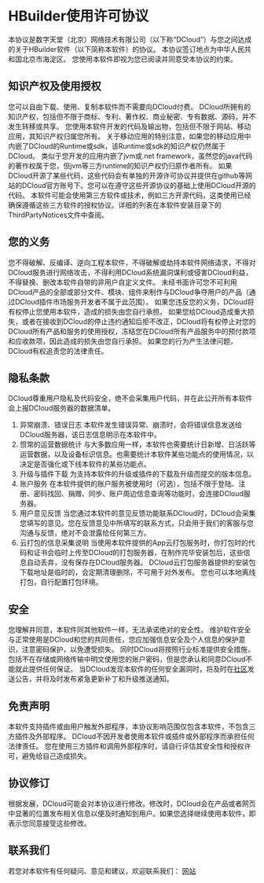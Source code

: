# HBuilder使用许可协议
本协议是数字天堂（北京）网络技术有限公司（以下称“DCloud”）与您之间达成的关于HBuilder软件（以下简称本软件）的协议。
本协议签订地点为中华人民共和国北京市海淀区。
您使用本软件即视为您已阅读并同意受本协议的约束。

## 知识产权及使用授权
您可以自由下载、使用、复制本软件而不需要向DCloud付费。
DCloud所拥有的知识产权，包括但不限于商标、专利、著作权、商业秘密、专有数据、源码，并不发生转移或共享。
您使用本软件开发的代码及输出物，包括但不限于网站、移动应用，其知识产权归属您所有。
关于移动应用的特别注意，如果您的移动应用中内嵌了DCloud的Runtime或sdk，该Runtime或sdk的知识产权仍然属于DCloud。
类似于您开发的应用内嵌了jvm或.net framework，虽然您的java代码的著作权属于您，但jvm等三方runtime的知识产权仍归原作者所有。
如果DCloud开源了某些代码，这些代码会有单独的开源许可协议并提供在github等网站的DCloud官方账号下。您可以在遵守这些开源协议的基础上使用DCloud开源的代码。
本软件可能会使用第三方软件或技术，例如三方开源代码，这类使用已经确保遵循这些三方软件的授权协议。详细的列表在本软件安装目录下的ThirdPartyNotices文件中查阅。

## 您的义务
您不得破解、反编译、逆向工程本软件，不得破解或劫持本软件网络请求，不得对DCloud服务进行网络攻击，不得利用DCloud系统漏洞谋利或侵害DCloud利益，不得替换、删改本软件自带的非用户自定义文件。
未经书面许可您不可利用DCloud产品的全部或部分文件、模块、组件来制作与DCloud争夺用户的产品（通过DCloud插件市场服务开发者不属于此范围）。
如果您违反您的义务，DCloud将有权停止您使用本软件，造成的损失由您自行承担。
如果您给DCloud造成重大损失，或者在接收到DCloud的停止违约通知后拒不改正，DCloud将有权停止对您的DCloud所有产品和服务的使用授权，冻结您在DCloud所有产品服务中的预付款项和应收款项，因此造成的损失由您自行承担。
如果您的行为产生法律问题，DCloud有权追责您的法律责任。

## 隐私条款
DCloud尊重用户隐私及代码安全，绝不会采集用户代码，并在此公开所有本软件会上报DCloud服务器的数据清单。
1. 异常崩溃、错误日志
本软件发生错误异常、崩溃时，会将错误信息发送给DCloud服务器，该日志信息明示在本软件中。
2. 惯常的运营数据统计
与大多数应用一样，本软件也需要统计日新增、日活跃等运营数据，以及设备标识信息。也需要统计本软件某些功能点的使用情况，以决定是否强化或下线本软件的某些功能点。
3. 升级与插件下载
为支持本软件的升级或插件的下载及升级而提交的版本信息。
4. 账户服务
在本软件提供的账户服务被使用时（可选），包括不限于登陆、注册、密码找回、捐赠、同步、账户周边信息查询等功能时，会连接DCloud服务器。
5. 用户意见反馈
当您通过本软件的意见反馈功能联系DCloud时，DCloud会采集您填写的意见。您在反馈意见中所填写的联系方式，只会用于我们的客服与您沟通与反馈，绝对不会泄露给任何第三方。
6. 云打包的信息采集说明
当使用本软件提供的App云打包服务时，你打包时的代码和证书会临时上传至DCloud的打包服务器，在制作完毕安装包后，这些信息自动丢弃，没有保存在DCloud服务器。
DCloud云打包服务器提供的安装包下载地址是临时的，会定期清理删除，不可用于对外发布。
您也可以本地离线打包，自行配置打包环境。

## 安全
您理解并同意，本软件同其他软件一样，无法承诺绝对的安全性。
维护软件安全与正常使用是DCloud和您的共同责任，您应加强信息安全及个人信息的保护意识，注意密码保护，以免遭受损失。
同时DCloud将按照行业标准提供安全措施，包括不在存储或网络传输中明文使用您的账户密码，但是您承认和同意DCloud不能就此提供任何保证。
当DCloud发现本软件的任何安全漏洞时，将及时在[社区](https://ask.dcloud.net.cn/explore/)发送公告，并将及时发布紧急更新补丁和升级推送通知。

## 免责声明
本软件支持插件或由用户触发外部程序，本协议影响范围仅包含本软件，不包含三方插件及外部程序。
DCloud不因开发者使用本软件或插件或外部程序而承担任何法律责任。
您在使用三方插件和调用外部程序时，请自行评估其安全性和授权许可，避免给自己造成损失。

## 协议修订
根据发展，DCloud可能会对本协议进行修改。修改时，DCloud会在产品或者网页中显著的位置发布相关信息以便及时通知到用户。如果您选择继续使用本软件，即表示您同意接受这些修改。

## 联系我们
若您对本软件有任何疑问、意见和建议，欢迎联系我们：
[网站](https://DCloud.io)
